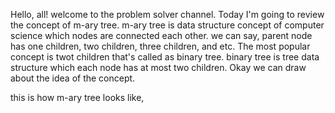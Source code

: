 

Hello, all! welcome to the problem solver channel.
Today I'm going to review the concept of m-ary tree.
m-ary tree is data structure concept of computer science which nodes are connected each other. we can say, parent node has one children, two children, three children, and etc. The most popular concept is twot children that's called as binary tree. binary tree is tree data structure which each node has at most two children. Okay we can draw about the idea of the concept.

this is how m-ary tree looks like,

          

